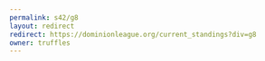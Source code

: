 ```yaml
---
permalink: s42/g8
layout: redirect
redirect: https://dominionleague.org/current_standings?div=g8
owner: truffles
---
```

